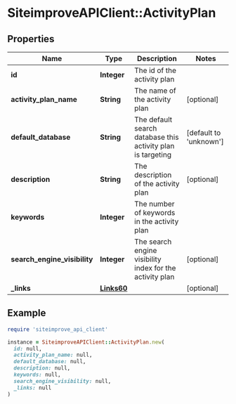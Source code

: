# SiteimproveAPIClient::ActivityPlan

## Properties

| Name | Type | Description | Notes |
| ---- | ---- | ----------- | ----- |
| **id** | **Integer** | The id of the activity plan |  |
| **activity_plan_name** | **String** | The name of the activity plan | [optional] |
| **default_database** | **String** | The default search database this activity plan is targeting | [default to &#39;unknown&#39;] |
| **description** | **String** | The description of the activity plan | [optional] |
| **keywords** | **Integer** | The number of keywords in the activity plan |  |
| **search_engine_visibility** | **Integer** | The search engine visibility index for the activity plan | [optional] |
| **_links** | [**Links60**](Links60.md) |  | [optional] |

## Example

```ruby
require 'siteimprove_api_client'

instance = SiteimproveAPIClient::ActivityPlan.new(
  id: null,
  activity_plan_name: null,
  default_database: null,
  description: null,
  keywords: null,
  search_engine_visibility: null,
  _links: null
)
```

